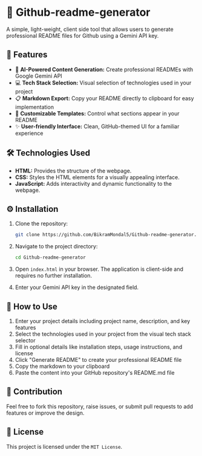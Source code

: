 # 📝 Github-readme-generator

A simple, light-weight, client side tool that allows users to generate professional README files for Github using a Gemini API key.

## 🌟 Features

- 🧠 **AI-Powered Content Generation:** Create professional READMEs with Google Gemini API
- 💻 **Tech Stack Selection:** Visual selection of technologies used in your project
- 📋 **Markdown Export:** Copy your README directly to clipboard for easy implementation
- 🎨 **Customizable Templates:** Control what sections appear in your README
- ✨ **User-friendly Interface:** Clean, GitHub-themed UI for a familiar experience

## 🛠️ Technologies Used

- **HTML:** Provides the structure of the webpage.
- **CSS:** Styles the HTML elements for a visually appealing interface.
- **JavaScript:** Adds interactivity and dynamic functionality to the webpage.

## ⚙️ Installation

1. Clone the repository:
   ```bash
   git clone https://github.com/BikramMondal5/Github-readme-generator.git
   ```

2. Navigate to the project directory:
   ```bash
   cd Github-readme-generator
   ```

3.  Open `index.html` in your browser. The application is client-side and requires no further installation.

4.  Enter your Gemini API key in the designated field.

## 🚀 How to Use

1. Enter your project details including project name, description, and key features
2. Select the technologies used in your project from the visual tech stack selector
3. Fill in optional details like installation steps, usage instructions, and license
4. Click "Generate README" to create your professional README file
5. Copy the markdown to your clipboard
6. Paste the content into your GitHub repository's README.md file

## 🤝 Contribution

Feel free to fork this repository, raise issues, or submit pull requests to add features or improve the design.

## 📜 License

This project is licensed under the `MIT License`.
